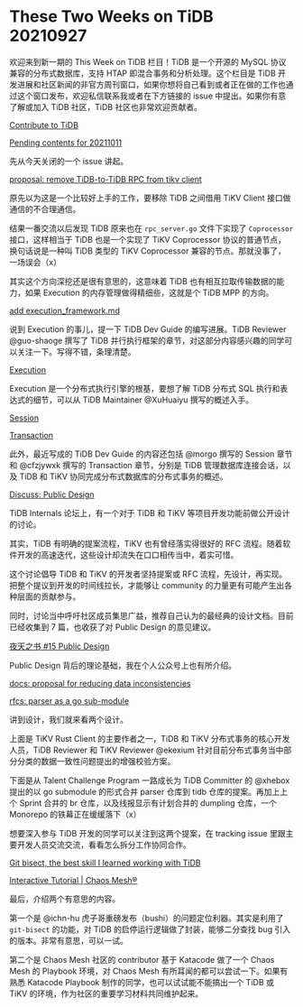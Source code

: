 # These Two Weeks on TiDB 20210927

欢迎来到新一期的 This Week on TiDB 栏目！TiDB 是一个开源的 MySQL 协议兼容的分布式数据库，支持 HTAP 即混合事务和分析处理。这个栏目是 TiDB 开发进展和社区新闻的非官方周刊窗口，如果你想将自己看到或者正在做的工作也通过这个窗口发布，欢迎私信联系我或者在下方链接的 issue 中提出。如果你有意了解或加入 TiDB 社区，TiDB 社区也非常欢迎贡献者。

[Contribute to TiDB](https://pingcap.github.io/tidb-dev-guide/contribute-to-tidb/introduction.html)

[Pending contents for 20211011](https://github.com/tisonkun/weekly/issues/11)

先从今天关闭的一个 issue 讲起。

[proposal: remove TiDB-to-TiDB RPC from tikv client](https://github.com/pingcap/tidb/issues/25808)

原先以为这是一个比较好上手的工作，要移除 TiDB 之间借用 TiKV Client 接口做通信的不合理通信。

结果一番交流以后发现 TiDB 原来也在 `rpc_server.go` 文件下实现了 `Coprocessor` 接口，这样相当于 TiDB 也是一个实现了 TiKV Coprocessor 协议的普通节点，换句话说是一种叫 TiDB 类型的 TiKV Coprocessor 兼容的节点。那就没事了，一场误会（x）

其实这个方向深挖还是很有意思的，这意味着 TiDB 也有相互拉取传输数据的能力，如果 Execution 的内存管理做得精细些，这就是个 TiDB MPP 的方向。

[add execution_framework.md](https://github.com/pingcap/tidb-dev-guide/pull/146)

说到 Execution 的事儿，提一下 TiDB Dev Guide 的编写进展。TiDB Reviewer @guo-shaoge 撰写了 TiDB 并行执行框架的章节，对这部分内容感兴趣的同学可以关注一下。写得不错，条理清楚。

[Execution](https://pingcap.github.io/tidb-dev-guide/understand-tidb/execution.html)

Execution 是一个分布式执行引擎的根基，要想了解 TiDB 分布式 SQL 执行和表达式的细节，可以从 TiDB Maintainer @XuHuaiyu 撰写的概述入手。

[Session](https://pingcap.github.io/tidb-dev-guide/understand-tidb/session.html)

[Transaction](https://pingcap.github.io/tidb-dev-guide/understand-tidb/transaction.html)

此外，最近写成的 TiDB Dev Guide 的内容还包括 @morgo 撰写的 Session 章节和 @cfzjywxk 撰写的 Transaction 章节，分别是 TiDB 管理数据库连接会话，以及 TiDB 和 TiKV 协同完成分布式数据库的分布式事务的概述。

[Discuss: Public Design](https://internals.tidb.io/t/topic/399)

TiDB Internals 论坛上，有一个对于 TiDB 和 TiKV 等项目开发功能前做公开设计的讨论。

其实，TiDB 有明确的提案流程，TiKV 也有曾经落实得很好的 RFC 流程。随着软件开发的高速迭代，这些设计却流失在口口相传当中，着实可惜。

这个讨论倡导 TiDB 和 TiKV 的开发者坚持提案或 RFC 流程，先设计，再实现。把整个提议到开发的时间线拉长，才能够让 community 的力量更有可能产生出各种层面的贡献参与。

同时，讨论当中呼吁社区成员集思广益，推荐自己认为的最经典的设计文档。目前已经收集到 7 篇，也收获了对 Public Design 的意见建议。

[夜天之书 #15 Public Design](https://mp.weixin.qq.com/s/-BO1y16LsVGsF3LNn8wZDA)

Public Design 背后的理论基础，我在个人公众号上也有所介绍。

[docs: proposal for reducing data inconsistencies](https://github.com/pingcap/tidb/pull/28271)

[rfcs: parser as a go sub-module](https://github.com/pingcap/tidb/pull/28015)

讲到设计，我们就来看两个设计。

上面是 TiKV Rust Client 的主要作者之一，TiDB 和 TiKV 分布式事务的核心开发人员，TiDB Reviewer 和 TiKV Reviewer @ekexium 针对目前分布式事务当中部分分类的数据一致性问题提出的增强校验方案。

下面是从 Talent Challenge Program 一路成长为 TiDB Committer 的 @xhebox 提出的以 go submodule 的形式合并 parser 仓库到 tidb 仓库的提案。再加上上个 Sprint 合并的 br 仓库，以及线报显示有计划合并的 dumpling 仓库，一个 Monorepo 的铁幕正在缓缓落下（x）

想要深入参与 TiDB 开发的同学可以关注到这两个提案，在 tracking issue 里跟主要开发人员交流交流，看看怎么拆分工作协同合作。

[Git bisect, the best skill I learned working with TiDB](https://internals.tidb.io/t/topic/428)

[Interactive Tutorial | Chaos Mesh®](https://chaos-mesh.org/interactive-tutorial/)

最后，介绍两个有意思的内容。

第一个是 @ichn-hu 虎子哥重磅发布（bushi）的问题定位利器。其实是利用了 `git-bisect` 的功能，对 TiDB 的启停运行逻辑做了封装，能够二分查找 bug 引入的版本。非常有意思，可以一试。

第二个是 Chaos Mesh 社区的 contributor 基于 Katacode 做了一个 Chaos Mesh 的 Playbook 环境，对 Chaos Mesh 有所耳闻的都可以尝试一下。如果有熟悉 Katacode Playbook 制作的同学，也可以试试能不能搞出一个 TiDB 或 TiKV 的环境，作为社区的重要学习材料共同维护起来。
